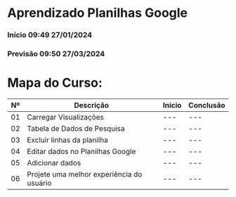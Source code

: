 # Aprendizado Planilhas Google
### Início 09:49 27/01/2024
### Previsão 09:50 27/03/2024

# Mapa do Curso:
|Nº|Descrição|Inicio|Conclusão|
|---|---|---|---|
|01| Carregar Visualizações|---|---|
|02| Tabela de Dados de Pesquisa|---|---|
|03| Excluir linhas da planilha|---|---|
|04| Editar dados no Planilhas Google|---|---|
|05| Adicionar dados|---|---|
|06| Projete uma melhor experiência do usuário|---|---|